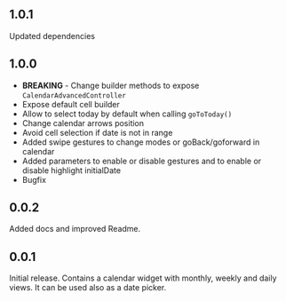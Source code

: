 ## 1.0.1

Updated dependencies

## 1.0.0

* **BREAKING** - Change builder methods to expose `CalendarAdvancedController`
* Expose default cell builder
* Allow to select today by default when calling `goToToday()`
* Change calendar arrows position
* Avoid cell selection if date is not in range
* Added swipe gestures to change modes or goBack/goforward in calendar
* Added parameters to enable or disable gestures and to enable or disable highlight initialDate
* Bugfix

## 0.0.2

Added docs and improved Readme.

## 0.0.1

Initial release. Contains a calendar widget with monthly, weekly and daily views. It can be used also as a date picker.
